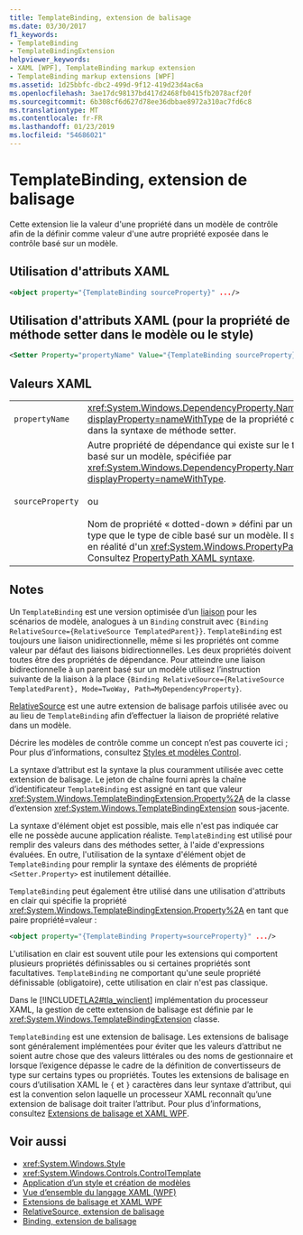 ```yaml
---
title: TemplateBinding, extension de balisage
ms.date: 03/30/2017
f1_keywords:
- TemplateBinding
- TemplateBindingExtension
helpviewer_keywords:
- XAML [WPF], TemplateBinding markup extension
- TemplateBinding markup extensions [WPF]
ms.assetid: 1d25bbfc-dbc2-499d-9f12-419d23d4ac6a
ms.openlocfilehash: 3ae17dc98137bd417d2468fb0415fb2078acf20f
ms.sourcegitcommit: 6b308cf6d627d78ee36dbbae8972a310ac7fd6c8
ms.translationtype: MT
ms.contentlocale: fr-FR
ms.lasthandoff: 01/23/2019
ms.locfileid: "54686021"
---
```

# <a name="templatebinding-markup-extension"></a>TemplateBinding, extension de balisage
Cette extension lie la valeur d'une propriété dans un modèle de contrôle afin de la définir comme valeur d'une autre propriété exposée dans le contrôle basé sur un modèle.  
  
## <a name="xaml-attribute-usage"></a>Utilisation d'attributs XAML  
  
```xml  
<object property="{TemplateBinding sourceProperty}" .../>  
```  
  
## <a name="xaml-attribute-usage-for-setter-property-in-template-or-style"></a>Utilisation d'attributs XAML (pour la propriété de méthode setter dans le modèle ou le style)  
  
```xml  
<Setter Property="propertyName" Value="{TemplateBinding sourceProperty}" .../>  
```  
  
## <a name="xaml-values"></a>Valeurs XAML  
  
|||  
|-|-|  
|`propertyName`|<xref:System.Windows.DependencyProperty.Name%2A?displayProperty=nameWithType> de la propriété définie dans la syntaxe de méthode setter.|  
|`sourceProperty`|Autre propriété de dépendance qui existe sur le type basé sur un modèle, spécifiée par <xref:System.Windows.DependencyProperty.Name%2A?displayProperty=nameWithType>.<br /><br /> ou<br /><br /> Nom de propriété « dotted-down » défini par un autre type que le type de cible basé sur un modèle. Il s'agit en réalité d'un <xref:System.Windows.PropertyPath>. Consultez [PropertyPath XAML syntaxe](../../../../docs/framework/wpf/advanced/propertypath-xaml-syntax.md).|  
  
## <a name="remarks"></a>Notes  
 Un `TemplateBinding` est une version optimisée d’un [liaison](../../../../docs/framework/wpf/advanced/binding-markup-extension.md) pour les scénarios de modèle, analogues à un `Binding` construit avec `{Binding RelativeSource={RelativeSource TemplatedParent}}`. `TemplateBinding` est toujours une liaison unidirectionnelle, même si les propriétés ont comme valeur par défaut des liaisons bidirectionnelles. Les deux propriétés doivent toutes être des propriétés de dépendance. Pour atteindre une liaison bidirectionnelle à un parent basé sur un modèle utilisez l’instruction suivante de la liaison à la place `{Binding RelativeSource={RelativeSource TemplatedParent}, Mode=TwoWay, Path=MyDependencyProperty}`. 
  
 [RelativeSource](../../../../docs/framework/wpf/advanced/relativesource-markupextension.md) est une autre extension de balisage parfois utilisée avec ou au lieu de `TemplateBinding` afin d’effectuer la liaison de propriété relative dans un modèle.  
  
 Décrire les modèles de contrôle comme un concept n’est pas couverte ici ; Pour plus d’informations, consultez [Styles et modèles Control](../../../../docs/framework/wpf/controls/control-styles-and-templates.md).  
  
 La syntaxe d’attribut est la syntaxe la plus couramment utilisée avec cette extension de balisage. Le jeton de chaîne fourni après la chaîne d’identificateur `TemplateBinding` est assigné en tant que valeur <xref:System.Windows.TemplateBindingExtension.Property%2A> de la classe d’extension <xref:System.Windows.TemplateBindingExtension> sous-jacente.  
  
 La syntaxe d'élément objet est possible, mais elle n'est pas indiquée car elle ne possède aucune application réaliste. `TemplateBinding` est utilisé pour remplir des valeurs dans des méthodes setter, à l'aide d'expressions évaluées. En outre, l'utilisation de la syntaxe d'élément objet de `TemplateBinding` pour remplir la syntaxe des éléments de propriété `<Setter.Property>` est inutilement détaillée.  
  
 `TemplateBinding` peut également être utilisé dans une utilisation d'attributs en clair qui spécifie la propriété <xref:System.Windows.TemplateBindingExtension.Property%2A> en tant que paire propriété=valeur :  
  
```xml  
<object property="{TemplateBinding Property=sourceProperty}" .../>  
```  
  
 L'utilisation en clair est souvent utile pour les extensions qui comportent plusieurs propriétés définissables ou si certaines propriétés sont facultatives. `TemplateBinding` ne comportant qu'une seule propriété définissable (obligatoire), cette utilisation en clair n'est pas classique.  
  
 Dans le [!INCLUDE[TLA2#tla_winclient](../../../../includes/tla2sharptla-winclient-md.md)] implémentation du processeur XAML, la gestion de cette extension de balisage est définie par le <xref:System.Windows.TemplateBindingExtension> classe.  
  
 `TemplateBinding` est une extension de balisage. Les extensions de balisage sont généralement implémentées pour éviter que les valeurs d’attribut ne soient autre chose que des valeurs littérales ou des noms de gestionnaire et lorsque l’exigence dépasse le cadre de la définition de convertisseurs de type sur certains types ou propriétés. Toutes les extensions de balisage en cours d’utilisation XAML le `{` et `}` caractères dans leur syntaxe d’attribut, qui est la convention selon laquelle un processeur XAML reconnaît qu’une extension de balisage doit traiter l’attribut. Pour plus d’informations, consultez [Extensions de balisage et XAML WPF](../../../../docs/framework/wpf/advanced/markup-extensions-and-wpf-xaml.md).  
  
## <a name="see-also"></a>Voir aussi
- <xref:System.Windows.Style>
- <xref:System.Windows.Controls.ControlTemplate>
- [Application d’un style et création de modèles](../../../../docs/framework/wpf/controls/styling-and-templating.md)
- [Vue d’ensemble du langage XAML (WPF)](../../../../docs/framework/wpf/advanced/xaml-overview-wpf.md)
- [Extensions de balisage et XAML WPF](../../../../docs/framework/wpf/advanced/markup-extensions-and-wpf-xaml.md)
- [RelativeSource, extension de balisage](../../../../docs/framework/wpf/advanced/relativesource-markupextension.md)
- [Binding, extension de balisage](../../../../docs/framework/wpf/advanced/binding-markup-extension.md)
